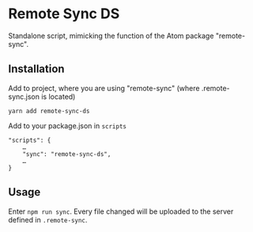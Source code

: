 # Remote Sync DS

Standalone script, mimicking the function of the Atom package "remote-sync".

## Installation

Add to project, where you are using "remote-sync" (where .remote-sync.json is located)

`yarn add remote-sync-ds`

Add to your package.json in `scripts`

	"scripts": {
		…
    	"sync": "remote-sync-ds",
    	…
	}

## Usage

Enter `npm run sync`. Every file changed will be uploaded to the server defined in `.remote-sync`.
